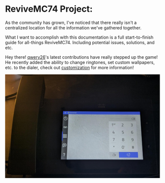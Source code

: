 # ReviveMC74 Project:
As the community has grown, I've noticed that there really isn't a centralized location for all the information we've gathered together.

What I want to accomplish with this documentation is a full start-to-finish guide for all-things ReviveMC74. Including potential issues, solutions, and etc.

Hey there! [qwery26](https://github.com/qwery26)'s latest contributions have really stepped up the game! He recently added the ability to change ringtones, set custom wallpapers, etc. to the dialer, check out [customization](customization.md) for more information!

![Picture of finished product.](img/linphone.jpg)